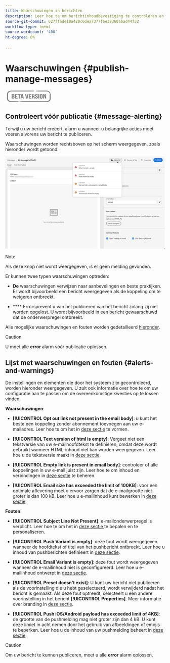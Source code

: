 ```yaml
---
title: Waarschuwingen in berichten
description: Leer hoe te om berichtinhoudbevestiging te controleren en problemen op te lossen
source-git-commit: 627ffade10a420c6dea7377f6e39360abad44f32
workflow-type: tm+mt
source-wordcount: '400'
ht-degree: 0%

---
```


# Waarschuwingen {#publish-manage-messages}

![](assets/do-not-localize/badge.png)

## Controleert vóór publicatie {#message-alerting}

Terwijl u uw bericht creeert, alarm u wanneer u belangrijke acties moet voeren alvorens uw bericht te publiceren.

Waarschuwingen worden rechtsboven op het scherm weergegeven, zoals hieronder wordt getoond:

![](assets/message-alerts.png)

>[!NOTE]
>
>Als deze knop niet wordt weergegeven, is er geen melding gevonden.

Er kunnen twee typen waarschuwingen optreden:

* **De** waarschuwingen verwijzen naar aanbevelingen en beste praktijken. Er wordt bijvoorbeeld een bericht weergegeven als de koppeling om te weigeren ontbreekt.

* **** Errorsprevent u van het publiceren van het bericht zolang zij niet worden opgelost. U wordt bijvoorbeeld in een bericht gewaarschuwd dat de onderwerpregel ontbreekt.

Alle mogelijke waarschuwingen en fouten worden gedetailleerd [hieronder](#alerts-and-warnings).

>[!CAUTION]
>
> U moet alle **error** alarm vóór publicatie oplossen.

## Lijst met waarschuwingen en fouten {#alerts-and-warnings}

De instellingen en elementen die door het systeem zijn gecontroleerd, worden hieronder weergegeven. U zult ook informatie over hoe te om uw configuratie aan te passen om de overeenkomstige kwesties op te lossen vinden.

**Waarschuwingen**:

* **[!UICONTROL Opt out link not present in the email body]**: u kunt het beste een koppeling zonder abonnement toevoegen aan uw e-mailadres. Leer hoe te om het in [deze sectie](consent.md) te vormen.

* **[!UICONTROL Text version of html is empty]**: Vergeet niet een tekstversie van uw e-mailhoofdtekst te definiëren, omdat deze wordt gebruikt wanneer HTML-inhoud niet kan worden weergegeven. Leer hoe u de tekstversie maakt in [deze sectie](create-email-content.md#generate-text-version).

* **[!UICONTROL Empty link is present in email body]**: controleer of alle koppelingen in uw e-mail juist zijn. Leer hoe te om inhoud en verbindingen in [deze sectie](create-email-content.md) te beheren.

* **[!UICONTROL Email size has exceeded the limit of 100KB]**: voor een optimale aflevering moet u ervoor zorgen dat de e-mailgrootte niet groter is dan 100 kB. Leer hoe u e-mailinhoud kunt bewerken in [deze sectie](create-email-content.md).

**Fouten**:

* **[!UICONTROL Subject Line Not Present]**: e-mailonderwerpregel is verplicht. Leer hoe te om het in [deze sectie ](create-email.md) te bepalen en te personaliseren.

   <!--HTML is empty when Amp HTML is present-->

* **[!UICONTROL Push Variant is empty]**: deze fout wordt weergegeven wanneer de hoofdtekst of titel van het pushbericht ontbreekt. Leer hoe u inhoud van pushberichten definieert in [deze sectie](create-push.md).

* **[!UICONTROL Email Variant is empty]**: deze fout wordt weergegeven wanneer de e-mailinhoud niet is geconfigureerd. Leer hoe u e-mailinhoud ontwerpt in [deze sectie](design-emails.md).

* **[!UICONTROL Preset doesn’t exist]**: U kunt uw bericht niet publiceren als de voorinstelling die u hebt geselecteerd, wordt verwijderd nadat het bericht is gemaakt. Als deze fout optreedt, selecteert u een andere voorinstelling in het bericht **[!UICONTROL Properties]**. Meer informatie over branding in [deze sectie](configuration/about-subdomain-delegation.md).

* **[!UICONTROL Push iOS/Android payload has exceeded limit of 4KB]**: de grootte van de pushmelding mag niet groter zijn dan 4 kB. U kunt deze limiet in acht nemen door het gebruik van afbeeldingen of emojis te beperken. Leer hoe u de inhoud van uw pushmelding beheert in [deze sectie](create-push.md).

>[!CAUTION]
>
> Om uw bericht te kunnen publiceren, moet u alle **error** alarm oplossen.

<!--Other issues can stop publication such as:
* The push notification title is empty-->
